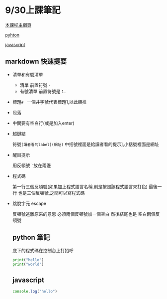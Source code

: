 # 9/30上課筆記

[本課程主網頁](https://elearning.nkust.edu.tw/moocs/#/learning/10110583)

[pyhton](#python-筆記)

[javascript](#javascript)

## markdown 快速提要

- 清單和有號清單

  - 清單 前置符號 `- `
  - 有號清單 前置符號是 `1. `



- 標題`# ` 一個井字號代表標題1,以此類推



- 段落

- 中間要有空白行(或是加入enter)

- 超鏈結

  符號`[讀者看的label](網址)` 中括號裡面是給讀者看的提示],小括號裡面是網址

- 醒目提示
  
  用反頓號 `` ` ``放在兩邊
- 程式碼
  
  第一行三個反頓號(如果加上程式語言名稱,則是按照該程式語言來打色) 最後一行 也是三個反頓號,之間可以寫程式碼

- 跳脫字元 escape

  反頓號逃離原來的意思 必須兩個反頓號加一個空白 然後結尾也是 空白兩個反頓號


  ## python 筆記
  
  底下的程式碼在控制台上打招呼
  ```python
  print("hello")
  print("world")
  ```
  
  ## javascript
  ```javascript
  console.log("hello")
  ```
